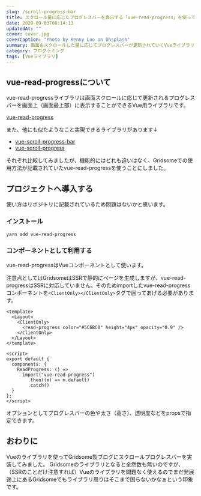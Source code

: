 ```yaml
---
slug: /scroll-progress-bar
title: スクロール量に応じたプログレスバーを表示する「vue-read-progress」を使ってみた
date: 2020-09-03T00:14:13
updatedAt: ""
cover: cover.jpg
coverCaption: "Photo by Kenny Luo on Unsplash"
summary: 画面をスクロールした量に応じてプログレスバーが更新されていくVueライブラリ「vue-read-progress」をGridsomeで構築した本ブログで使ってみた。
category: プログラミング
tags: [Vueライブラリ]
---
```


## vue-read-progressについて

vue-read-progressライブラリは画面スクロールに応じて更新されるプログレスバーを画面上（画面最上部）に表示することができるVue用ライブラリです。

[vue-read-progress](https://github.com/ajerez/vue-read-progress)

また、他にも似たようなこと実現できるライブラリがあります↓

- [vue-scroll-progress-bar](https://github.com/guillaumebriday/vue-scroll-progress-bar)
- [vue-scroll-progress](https://github.com/spemer/vue-scroll-progress)

それぞれ比較してみましたが、機能的にはどれも違いはなく、Gridsomeでの使用方法が記載されていたvue-read-progressを使うことにしました。

## プロジェクトへ導入する

使い方はリポジトリに記載されているため問題はないかと思います。

### インストール

```bash
yarn add vue-read-progress
```

### コンポーネントとして利用する

vue-read-progressはVueコンポーネントとして使います。

注意点としてはGridsomeはSSRで静的にページを生成しますが、vue-read-progressはSSRに対応していません。そのためimportしたvue-read-progressコンポーネントを`<ClientOnly></ClientOnly>`タグで囲ってあげる必要があります。


```markup
<template>
  <Layout>
    <ClientOnly>
      <read-progress color="#5C6BC0" height="4px" opacity="0.9" />
    </ClientOnly>
  </Layout>
</template>

<script>
export default {
  components: {
    ReadProgress: () =>
      import("vue-read-progress")
        .then((m) => m.default)
        .catch()
  }
};
</script>
```

オプションとしてプログレスバーの色や太さ（高さ）、透明度などをpropsで指定できます。

## おわりに

Vueのライブラリを使ってGridsome製ブログにスクロールプログレスバーを実装してみました。
Gridsomeのライブラリとなると全然数も無いのですが、（SSRのことだけ注意すれば）Vueのライブラリを問題なく使えるのでまだ発展途上にあるGridsomeでもライブラリ周りはそこまで困らないかなぁという印象です。